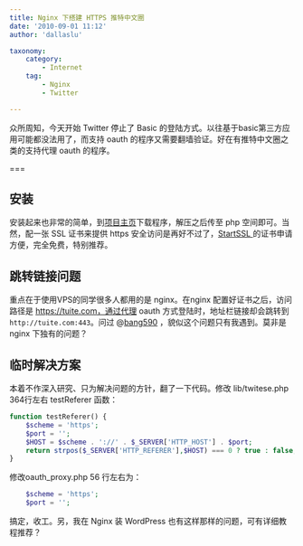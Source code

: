 ```yaml
---
title: Nginx 下搭建 HTTPS 推特中文圈
date: '2010-09-01 11:12'
author: 'dallaslu'

taxonomy:
    category:
        - Internet
    tag:
        - Nginx
        - Twitter

---
```

众所周知，今天开始 Twitter 停止了 Basic 的登陆方式。以往基于basic第三方应用可能都没法用了，而支持 oauth 的程序又需要翻墙验证。好在有推特中文圈之类的支持代理 oauth 的程序。

===

## 安装

安装起来也非常的简单，到<a href="http://code.google.com/p/tuite/" target="_blank">项目主页</a>下载程序，解压之后传至 php 空间即可。当然，配一张 SSL 证书来提供 https 安全访问是再好不过了，[StartSSL ](https://startssl.com)的证书申请方便，完全免费，特别推荐。

## 跳转链接问题

重点在于使用VPS的同学很多人都用的是 nginx。在nginx 配置好证书之后，访问路径是 https://tuite.com，通过代理 oauth 方式登陆时，地址栏链接却会跳转到 `http://tuite.com:443`。问过 @[bang590](https://twitter.com/bang590) ，貌似这个问题只有我遇到。莫非是 nginx 下独有的问题？

## 临时解决方案

本着不作深入研究、只为解决问题的方针，翻了一下代码。修改 lib/twitese.php 364行左右 testReferer 函数：

```php
function testReferer() {
	$scheme = 'https';
	$port = '';
	$HOST = $scheme . '://' . $_SERVER['HTTP_HOST'] . $port;
	return strpos($_SERVER['HTTP_REFERER'],$HOST) === 0 ? true : false;
}
```

修改oauth_proxy.php 56 行左右为：

```php
	$scheme = 'https';
	$port = '';
```

搞定，收工。另，我在 Nginx 装 WordPress 也有这样那样的问题，可有详细教程推荐？

